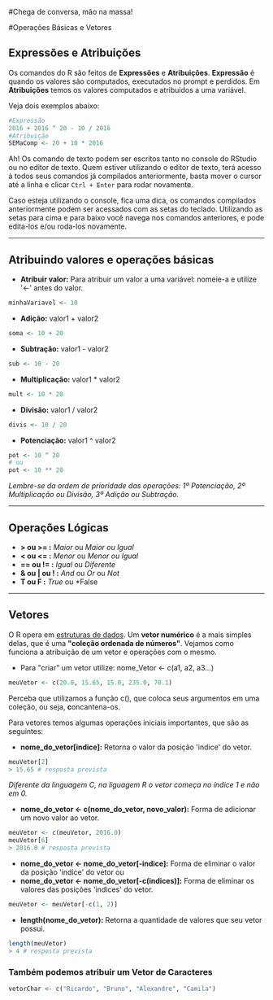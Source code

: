 #Chega de conversa, mão na massa!

#Operações Básicas e Vetores

## Expressões e Atribuições
Os comandos do R são feitos de **Expressões** e **Atribuições**. **Expressão** é quando os valores são computados, executados no prompt e perdidos. Em **Atribuições** temos os valores computados e atribuidos a uma variável.

Veja dois exemplos abaixo:

```r
#Expressão
2016 + 2016 ^ 20 - 10 / 2016
#Atribuição
SEMaComp <- 20 + 10 * 2016
```
Ah! Os comando de texto podem ser escritos tanto no console do RStudio ou no editor de texto. Quem estiver utilizando o editor de texto, terá acesso à todos seus comandos já compilados anteriormente, basta mover o cursor até a linha e clicar `Ctrl + Enter` para rodar novamente.

Caso esteja utilizando o console, fica uma dica, os comandos compilados anteriormente podem ser acessados com as setas do teclado. Utilizando as setas para cima e para baixo você navega nos comandos anteriores, e pode edita-los e/ou roda-los novamente.


---


## Atribuindo valores e operações básicas
* **Atribuir valor:** Para atribuir um valor a uma variável: nomeie-a e utilize '<-' antes do valor.
```r
minhaVariavel <- 10
```
* **Adição:** valor1 + valor2
```r
soma <- 10 + 20
```
* **Subtração:** valor1 - valor2
```r
sub <- 10 - 20
```
* **Multiplicação:** valor1 * valor2
```r
mult <- 10 * 20
```
* **Divisão:** valor1 / valor2
```r
divis <- 10 / 20
```
* **Potenciação:** valor1 ^ valor2
```r
pot <- 10 ^ 20
# ou
pot <- 10 ** 20
```

*Lembre-se da ordem de prioridade das operações: 1º Potenciação, 2º Multiplicação ou Divisão, 3º Adição ou Subtração.*


---


## Operações Lógicas
* **> ou >= :** *Maior* ou *Maior ou Igual*
* **< ou <= :** *Menor* ou *Menor ou Igual*
* **== ou != :** *Igual* ou *Diferente*
* **& ou | ou ! :** *And* ou *Or* ou *Not*
* **T ou F :** *True* ou *False


---


## Vetores

O R opera em [estruturas de dados](https://pt.wikipedia.org/wiki/Estrutura_de_dados). Um **vetor numérico** é a mais simples delas, que é uma **"coleção ordenada de números"**. Vejamos como funciona a atribuição de um vetor e operações com o mesmo.
* Para "criar" um vetor utilize: nome_Vetor <- c(a1, a2, a3...)

```r
meuVetor <- c(20.0, 15.65, 15.0, 235.0, 70.1)
```

Perceba que utilizamos a função c(), que coloca seus argumentos em uma coleção, ou seja, **c**oncantena-os.

Para vetores temos algumas operações iniciais importantes, que são as seguintes:

* **nome_do_vetor[indice]:** Retorna o valor da posição 'indice' do vetor.
```r
meuVetor[2]
> 15.65 # resposta prevista
```
*Diferente da linguagem C, na liguagem R o vetor começa no índice 1 e não em 0.*
* **nome_do_vetor <- c(nome_do_vetor, novo_valor):** Forma de adicionar um novo valor ao vetor.
```r
meuVetor <- c(meuVetor, 2016.0)
meuVetor[6]
> 2016.0 # resposta prevista
```
* **nome_do_vetor <- nome_do_vetor[-indice]:** Forma de eliminar o valor da posição 'indice' do vetor ou
* **nome_do_vetor <- nome_do_vetor[-c(indices)]:** Forma de eliminar os valores das posições 'indices' do vetor.
```r
meuVetor <- meuVetor[-c(1, 2)]
```
* **length(nome_do_vetor):** Retorna a quantidade de valores que seu vetor possui.
```r
length(meuVetor)
> 4 # resposta prevista
```

### Também podemos atribuir um Vetor de Caracteres

```r
vetorChar <- c("Ricardo", "Bruno", "Alexandre", "Camila")
```



  



